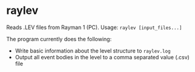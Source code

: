 # raylev

Reads .LEV files from Rayman 1 (PC).
Usage: `raylev [input_files...]`


The program currently does the following:
- Write basic information about the level structure to `raylev.log`
- Output all event bodies in the level to a comma separated value (.csv) file
